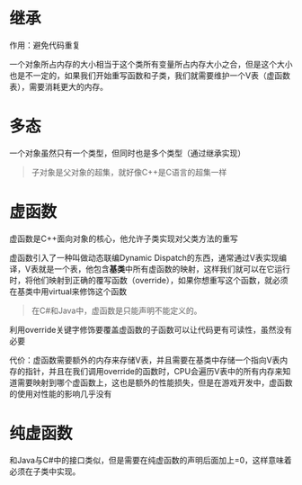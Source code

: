 # 继承

作用：避免代码重复

一个对象所占内存的大小相当于这个类所有变量所占内存大小之合，但是这个大小也是不一定的，如果我们开始重写函数和子类，我们就需要维护一个V表（虚函数表），需要消耗更大的内存。

# 多态

一个对象虽然只有一个类型，但同时也是多个类型（通过继承实现）
> 子对象是父对象的超集，就好像C++是C语言的超集一样

# 虚函数
虚函数是C++面向对象的核心，他允许子类实现对父类方法的重写

虚函数引入了一种叫做动态联编Dynamic Dispatch的东西，通常通过V表实现编译，V表就是一个表，他包含**基类**中所有虚函数的映射，这样我们就可以在它运行时，将他们映射到正确的覆写函数（override），如果你想重写这个函数，就必须在基类中用virtual来修饰这个函数
> 在C#和Java中，虚函数是只能声明不能定义的。

利用override关键字修饰要覆盖虚函数的子函数可以让代码更有可读性，虽然没有必要

代价：虚函数需要额外的内存来存储V表，并且需要在基类中存储一个指向V表内存的指针，并且在我们调用override的函数时，CPU会遍历V表中的所有内存来知道需要映射到哪个虚函数上，这也是额外的性能损失，但是在游戏开发中，虚函数的使用对性能的影响几乎没有

# 纯虚函数
和Java与C#中的接口类似，但是需要在纯虚函数的声明后面加上=0，这样意味着必须在子类中实现。